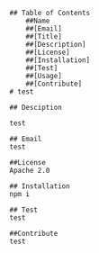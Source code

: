 
    ## Table of Contents
        ##Name
        ##[Email]
        ##[Title]
        ##[Description]
        ##[License]
        ##[Installation]
        ##[Test]
        ##[Usage]
        ##[Contribute]
    # test

    ## Desciption

    test

    ## Email
    test

    ##License
    Apache 2.0

    ## Installation
    npm i

    ## Test
    test

    ##Contribute
    test
     